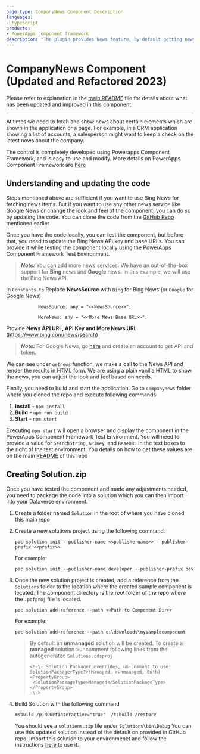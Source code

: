 ```yaml
---
page_type: CompanyNews Component Description
languages:
- typescript
products:
- PowerApps component framework
description: "The plugin provides News feature, by default getting news for a text from BING news, but can be customized for other news sources."
---
```

# CompanyNews Component (Updated and Refactored 2023)

Please refer to explanation in the [main README](./README.md) file for details about what has been updated and improved in this component.

---

At times we need to fetch and show news about certain elements which are shown in the application or a page. For example, in a CRM application showing a list of accounts, a salesperson might want to keep a check on the latest news about the company.

The control is completely developed using Powerapps Component Framework, and is easy to use and modify. More details on PowerApps Component Framework are [here](https://docs.microsoft.com/en-us/powerapps/developer/component-framework/overview)

## Understanding and updating the code

Steps mentioned above are sufficient if you want to use Bing News for fetching news items. But if you want to use any other news service like Google News or change the look and feel of the component, you can do so by updating the code. You can clone the code from the [GitHub Repo](https://github.com/ChgoChad/companynewspcfcontrol) mentioned earlier

Once you have the code locally, you can test the component, but before that, you need to update the Bing News API key and base URLs. You can provide it while testing the component locally using the PowerApps Component Framework Test Environment.
 
>***Note:*** You can add more news services. We have an out-of-the-box support for **Bing** news and **Google** news. In this example, we will use the Bing News API.

In `Constants.ts` Replace **NewsSource** with `Bing` for Bing News (or `Google` for Google News)
```
            NewsSource: any = "<<NewsSource>>"; 
			
            MoreNews: any = "<<More News Base URL>>";
```


Provide **News API URL, API Key and More News URL** (https://www.bing.com/news/search)

>***Note:*** For Google News, go [here](https://gnews.io/) and create an account to get API and token.

We can see under `getnews` function, we make a call to the News API and render the results in HTML form. We are using a plain vanilla HTML to show the news, you can adjust the look and feel based on needs. 

Finally, you need to build and start the application. Go to `companynews` folder where you cloned the repo and execute following commands:

1. **Install** - `npm install`
2. **Build** - `npm run build`
3. **Start** - `npm start`

Executing `npm start` will open a browser and display the component in the PowerApps Component Framework Test Environment. You will need to provide a value for `SearchString`, `APIKey`, and `BaseURL` in the text boxes to the right of the test environment. You details on how to get these values are on the main [README](https://github.com/ChgoChad/companynewspcfcontrol) of this repo

## Creating Solution.zip

Once you have tested the component and made any adjustments needed, you need to package the code into a solution which you can then import into your Dataverse environment.

1.	Create a folder named `Solution` in the root of where you have cloned this main repo 
2.	Create a new solutions project using the following command. 
    ```
    pac solution init --publisher-name <<publishername>> --publisher-prefix <<prefix>>
    ```
    For example:
    ```
    pac solution init --publisher-name developer --publisher-prefix dev
    ```

3.	Once the new solution project is created, add a reference from the `Solutions` folder to the location where the created sample component is located. The component directory is the root folder of the repo where the `.pcfproj` file is located.
    ```  
    pac solution add-reference --path <<Path to Component Dir>>
    ``` 
    For example:
    ```
    pac solution add-reference --path c:\downloads\mysamplecomponent
    ```

    >By default an **unmanaged** solution will be created. To create a **managed** solution >uncomment following lines from the autogenerated `Solutions.cdsproj`
    >```
    ><!-\- Solution Packager overrides, un-comment to use: SolutionPackagerType?>(Managed, >Unmanaged, Both)
    ><PropertyGroup>
    >  <SolutionPackageType>Managed</SolutionPackageType>
    ></PropertyGroup>
    >-\->
    >```

4. Build Solution with the following command
    ```
    msbuild /p:NuGetInteractive="true"  /t:build /restore
    ```

    You should see a `solutions.zip` file under `Solutions\bin\Debug`
    You can use this updated solution instead of the default on provided in GitHub repo. Import this solution to your environmenet and follow the instructions [here](https://github.com/ChgoChad/companynewspcfcontrol) to use it. 
